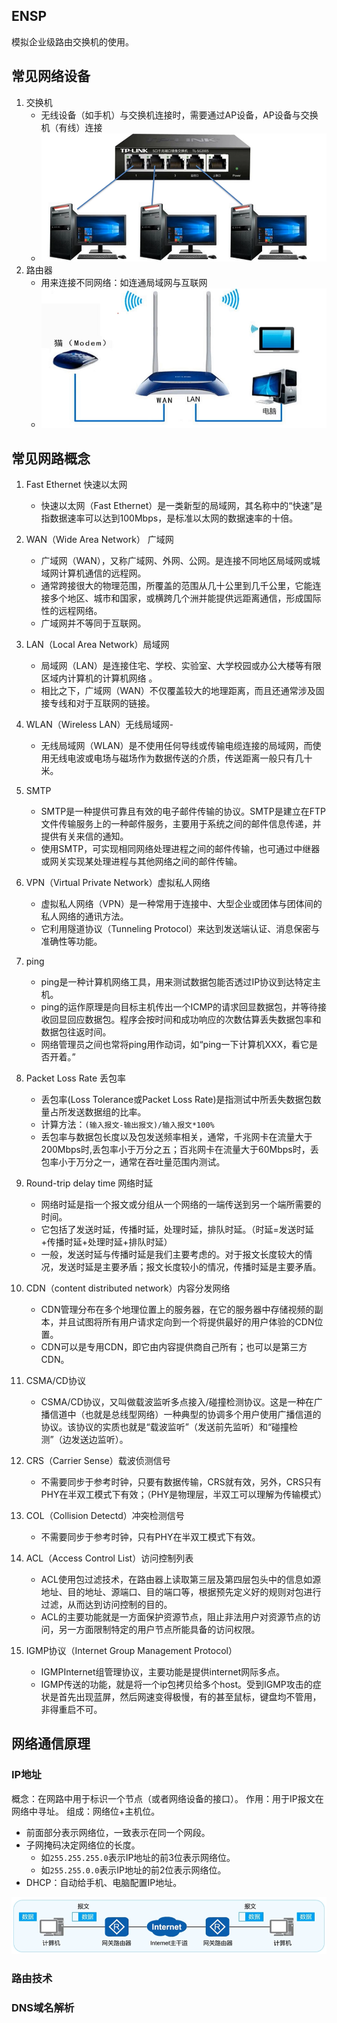 ## ENSP

模拟企业级路由交换机的使用。

## 常见网络设备

1. 交换机
	- 无线设备（如手机）与交换机连接时，需要通过AP设备，AP设备与交换机（有线）连接
	- ![](assets/20230422094330.png)
2. 路由器
	- 用来连接不同网络：如连通局域网与互联网
	- ![](assets/20230422094535.png)

## 常见网路概念

1. Fast Ethernet 快速以太网
	- 快速以太网（Fast Ethernet）是一类新型的局域网，其名称中的“快速”是指数据速率可以达到100Mbps，是标准以太网的数据速率的十倍。
2. WAN（Wide Area Network） 广域网
	- 广域网（WAN），又称广域网、外网、公网。是连接不同地区局域网或城域网计算机通信的远程网。
	- 通常跨接很大的物理范围，所覆盖的范围从几十公里到几千公里，它能连接多个地区、城市和国家，或横跨几个洲并能提供远距离通信，形成国际性的远程网络。
	- 广域网并不等同于互联网。
3. LAN（Local Area Network）局域网
	- 局域网（LAN）是连接住宅、学校、实验室、大学校园或办公大楼等有限区域内计算机的计算机网络 。
	- 相比之下，广域网（WAN）不仅覆盖较大的地理距离，而且还通常涉及固接专线和对于互联网的链接。 
4. WLAN（Wireless LAN）无线局域网- 
	- 无线局域网（WLAN）是不使用任何导线或传输电缆连接的局域网，而使用无线电波或电场与磁场作为数据传送的介质，传送距离一般只有几十米。
5. SMTP
	- SMTP是一种提供可靠且有效的电子邮件传输的协议。SMTP是建立在FTP文件传输服务上的一种邮件服务，主要用于系统之间的邮件信息传递，并提供有关来信的通知。
	- 使用SMTP，可实现相同网络处理进程之间的邮件传输，也可通过中继器或网关实现某处理进程与其他网络之间的邮件传输。
6. VPN（Virtual Private Network）虚拟私人网络
	- 虚拟私人网络（VPN）是一种常用于连接中、大型企业或团体与团体间的私人网络的通讯方法。
	- 它利用隧道协议（Tunneling Protocol）来达到发送端认证、消息保密与准确性等功能。
7. ping
	- ping是一种计算机网络工具，用来测试数据包能否透过IP协议到达特定主机。
	- ping的运作原理是向目标主机传出一个ICMP的请求回显数据包，并等待接收回显回应数据包。程序会按时间和成功响应的次数估算丢失数据包率和数据包往返时间。
	- 网络管理员之间也常将ping用作动词，如“ping一下计算机XXX，看它是否开着。”
8. Packet Loss Rate 丢包率
	- 丢包率(Loss Tolerance或Packet Loss Rate)是指测试中所丢失数据包数量占所发送数据组的比率。
	- 计算方法：`(输入报文-输出报文)/输入报文*100%`
	- 丢包率与数据包长度以及包发送频率相关，通常，千兆网卡在流量大于200Mbps时,丢包率小于万分之五；百兆网卡在流量大于60Mbps时，丢包率小于万分之一，通常在吞吐量范围内测试。
9. Round-trip delay time 网络时延
	- 网络时延是指一个报文或分组从一个网络的一端传送到另一个端所需要的时间。
	- 它包括了发送时延，传播时延，处理时延，排队时延。（时延=发送时延+传播时延+处理时延+排队时延）
	- 一般，发送时延与传播时延是我们主要考虑的。对于报文长度较大的情况，发送时延是主要矛盾；报文长度较小的情况，传播时延是主要矛盾。
10. CDN（content distributed network）内容分发网络
	- CDN管理分布在多个地理位置上的服务器，在它的服务器中存储视频的副本，并且试图将所有用户请求定向到一个将提供最好的用户体验的CDN位置。
	- CDN可以是专用CDN，即它由内容提供商自己所有；也可以是第三方CDN。
11. CSMA/CD协议
	- CSMA/CD协议，又叫做载波监听多点接入/碰撞检测协议。这是一种在广播信道中（也就是总线型网络）一种典型的协调多个用户使用广播信道的协议。该协议的实质也就是“载波监听”（发送前先监听）和“碰撞检测”（边发送边监听）。
12. CRS（Carrier Sense）载波侦测信号
	- 不需要同步于参考时钟，只要有数据传输，CRS就有效，另外，CRS只有PHY在半双工模式下有效；（PHY是物理层，半双工可以理解为传输模式） 
13. COL（Collision Detectd）冲突检测信号
	- 不需要同步于参考时钟，只有PHY在半双工模式下有效。 
14. ACL（Access Control List）访问控制列表
	- ACL使用包过滤技术，在路由器上读取第三层及第四层包头中的信息如源地址、目的地址、源端口、目的端口等，根据预先定义好的规则对包进行过滤，从而达到访问控制的目的。
	- ACL的主要功能就是一方面保护资源节点，阻止非法用户对资源节点的访问，另一方面限制特定的用户节点所能具备的访问权限。

15. IGMP协议（Internet Group Management Protocol）
	- IGMPInternet组管理协议，主要功能是提供internet网际多点。
	- IGMP传送的功能，就是将一个ip包拷贝给多个host。受到IGMP攻击的症状是首先出现蓝屏，然后网速变得极慢，有的甚至鼠标，键盘均不管用，非得重启不可。

## 网络通信原理

### IP地址

概念：在网路中用于标识一个节点（或者网络设备的接口）。
作用：用于IP报文在网络中寻址。
组成：网络位+主机位。
- 前面部分表示网络位，一致表示在同一个网段。
- 子网掩码决定网络位的长度。
	- 如`255.255.255.0`表示IP地址的前3位表示网络位。
	- 如`255.255.0.0`表示IP地址的前2位表示网络位。
- DHCP：自动给手机、电脑配置IP地址。

![](assets/20230422095159.png)

### 路由技术

### DNS域名解析